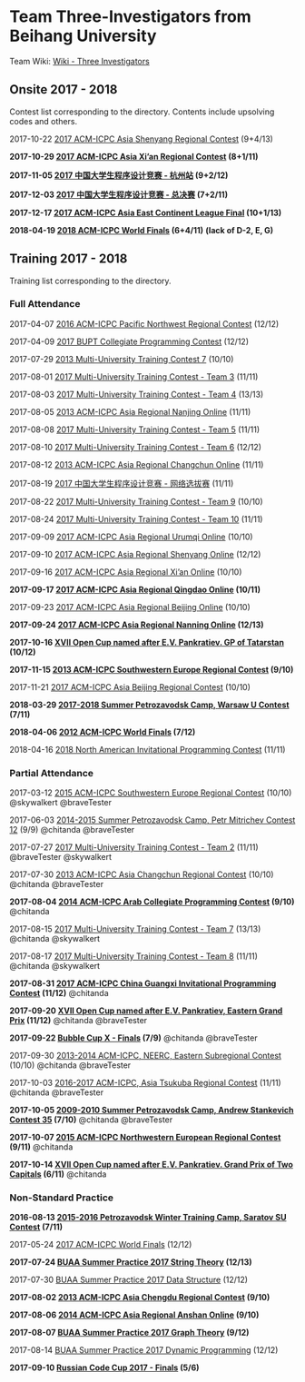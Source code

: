 # Team Three-Investigators from Beihang University

Team Wiki: [Wiki - Three Investigators](https://wiki-three-investigators.icpc-camp.org)

## Onsite 2017 - 2018

Contest list corresponding to the directory. Contents include upsolving codes and others.

2017-10-22 [2017 ACM-ICPC Asia Shenyang Regional Contest](https://wiki-three-investigators.icpc-camp.org/2017%20ACM-ICPC%20Asia%20Shenyang%20Regional%20Contest) (9+4/13)

**2017-10-29 [2017 ACM-ICPC Asia Xi’an Regional Contest](https://wiki-three-investigators.icpc-camp.org/2017%20ACM-ICPC%20Asia%20Xi%e2%80%99an%20Regional%20Contest) (8+1/11)**

**2017-11-05 [2017 中国大学生程序设计竞赛 - 杭州站](https://wiki-three-investigators.icpc-camp.org/2017%20%e4%b8%ad%e5%9b%bd%e5%a4%a7%e5%ad%a6%e7%94%9f%e7%a8%8b%e5%ba%8f%e8%ae%be%e8%ae%a1%e7%ab%9e%e8%b5%9b%20-%20%e6%9d%ad%e5%b7%9e%e7%ab%99) (9+2/12)** 

**2017-12-03 [2017 中国大学生程序设计竞赛 - 总决赛](https://wiki-three-investigators.icpc-camp.org/2017%20%e4%b8%ad%e5%9b%bd%e5%a4%a7%e5%ad%a6%e7%94%9f%e7%a8%8b%e5%ba%8f%e8%ae%be%e8%ae%a1%e7%ab%9e%e8%b5%9b%20-%20%e6%80%bb%e5%86%b3%e8%b5%9b) (7+2/11)**

**2017-12-17 [2017 ACM-ICPC Asia East Continent League Final](https://wiki-three-investigators.icpc-camp.org/2017%20ACM-ICPC%20Asia%20East%20Continent%20League%20Final) (10+1/13)**

**2018-04-19 [2018 ACM-ICPC World Finals](https://wiki-three-investigators.icpc-camp.org/2018%20ACM-ICPC%20World%20Finals) (6+4/11)** **(lack of D-2, E, G)**

## Training 2017 - 2018

Training list corresponding to the directory.

### Full Attendance

2017-04-07 [2016 ACM-ICPC Pacific Northwest Regional Contest](https://wiki-three-investigators.icpc-camp.org/2016%20ACM-ICPC%20Pacific%20Northwest%20Regional%20Contest) (12/12)

2017-04-09 [2017 BUPT Collegiate Programming Contest](https://wiki-three-investigators.icpc-camp.org/2017%20BUPT%20Collegiate%20Programming%20Contest) (12/12)

2017-07-29 [2013 Multi-University Training Contest 7](https://wiki-three-investigators.icpc-camp.org/2013%20Multi-University%20Training%20Contest%207) (10/10)

2017-08-01 [2017 Multi-University Training Contest - Team 3](https://wiki-three-investigators.icpc-camp.org/2017%20Multi-University%20Training%20Contest%20-%20Team%203) (11/11)

2017-08-03 [2017 Multi-University Training Contest - Team 4](https://wiki-three-investigators.icpc-camp.org/2017%20Multi-University%20Training%20Contest%20-%20Team%204) (13/13)

2017-08-05 [2013 ACM-ICPC Asia Regional Nanjing Online](https://wiki-three-investigators.icpc-camp.org/2013%20ACM-ICPC%20Asia%20Regional%20Nanjing%20Online) (11/11)

2017-08-08 [2017 Multi-University Training Contest - Team 5](https://wiki-three-investigators.icpc-camp.org/2017%20Multi-University%20Training%20Contest%20-%20Team%205) (11/11) 

2017-08-10 [2017 Multi-University Training Contest - Team 6](https://wiki-three-investigators.icpc-camp.org/2017%20Multi-University%20Training%20Contest%20-%20Team%206) (12/12) 

2017-08-12 [2013 ACM-ICPC Asia Regional Changchun Online](https://wiki-three-investigators.icpc-camp.org/2013%20ACM-ICPC%20Asia%20Regional%20Changchun%20Online) (11/11)

2017-08-19 [2017 中国大学生程序设计竞赛 - 网络选拔赛](https://wiki-three-investigators.icpc-camp.org/2017%20%e4%b8%ad%e5%9b%bd%e5%a4%a7%e5%ad%a6%e7%94%9f%e7%a8%8b%e5%ba%8f%e8%ae%be%e8%ae%a1%e7%ab%9e%e8%b5%9b%20-%20%e7%bd%91%e7%bb%9c%e9%80%89%e6%8b%94%e8%b5%9b) (11/11)

2017-08-22 [2017 Multi-University Training Contest - Team 9](https://wiki-three-investigators.icpc-camp.org/2017%20Multi-University%20Training%20Contest%20-%20Team%209) (10/10) 

2017-08-24 [2017 Multi-University Training Contest - Team 10](https://wiki-three-investigators.icpc-camp.org/2017%20Multi-University%20Training%20Contest%20-%20Team%2010) (11/11)

2017-09-09 [2017 ACM-ICPC Asia Regional Urumqi Online](https://wiki-three-investigators.icpc-camp.org/2017%20ACM-ICPC%20Asia%20Regional%20Urumqi%20Online) (10/10)

2017-09-10 [2017 ACM-ICPC Asia Regional Shenyang Online](https://wiki-three-investigators.icpc-camp.org/2017%20ACM-ICPC%20Asia%20Regional%20Shenyang%20Online) (12/12)

2017-09-16 [2017 ACM-ICPC Asia Regional Xi’an Online](https://wiki-three-investigators.icpc-camp.org/2017%20ACM-ICPC%20Asia%20Regional%20Xi%e2%80%99an%20Online) (10/10)

**2017-09-17 [2017 ACM-ICPC Asia Regional Qingdao Online](https://wiki-three-investigators.icpc-camp.org/2017%20ACM-ICPC%20Asia%20Regional%20Qingdao%20Online) (10/11)**

2017-09-23 [2017 ACM-ICPC Asia Regional Beijing Online](https://wiki-three-investigators.icpc-camp.org/2017%20ACM-ICPC%20Asia%20Regional%20Beijing%20Online) (10/10)

**2017-09-24 [2017 ACM-ICPC Asia Regional Nanning Online](https://wiki-three-investigators.icpc-camp.org/2017%20ACM-ICPC%20Asia%20Regional%20Nanning%20Online) (12/13)**

**2017-10-16 [XVII Open Cup named after E.V. Pankratiev. GP of Tatarstan](https://wiki-three-investigators.icpc-camp.org/XVII%20Open%20Cup%20named%20after%20E.V.%20Pankratiev.%20GP%20of%20Tatarstan) (10/12)**

**2017-11-15 [2013 ACM-ICPC Southwestern Europe Regional Contest](https://wiki-three-investigators.icpc-camp.org/2013%20ACM-ICPC%20Southwestern%20Europe%20Regional%20Contest) (9/10)**

2017-11-21 [2017 ACM-ICPC Asia Beijing Regional Contest](https://wiki-three-investigators.icpc-camp.org/2017%20ACM-ICPC%20Asia%20Beijing%20Regional%20Contest) (10/10)

**2018-03-29 [2017-2018 Summer Petrozavodsk Camp, Warsaw U Contest](https://wiki-three-investigators.icpc-camp.org/2017-2018%20Summer%20Petrozavodsk%20Camp,%20Warsaw%20U%20Contest) (7/11)**

**2018-04-06 [2012 ACM-ICPC World Finals](https://wiki-three-investigators.icpc-camp.org/2012%20ACM-ICPC%20World%20Finals) (7/12)**

2018-04-16 [2018 North American Invitational Programming Contest](https://wiki-three-investigators.icpc.camp/2018%20North%20American%20Invitational%20Programming%20Contest) (11/11)

### Partial Attendance

2017-03-12 [2015 ACM-ICPC Southwestern Europe Regional Contest](https://wiki-three-investigators.icpc-camp.org/2015%20ACM-ICPC%20Southwestern%20Europe%20Regional%20Contest) (10/10) @skywalkert @braveTester

2017-06-03 [2014-2015 Summer Petrozavodsk Camp, Petr Mitrichev Contest 12](https://wiki-three-investigators.icpc-camp.org/2014-2015%20Summer%20Petrozavodsk%20Camp,%20Petr%20Mitrichev%20Contest%2012) (9/9) @chitanda @braveTester

2017-07-27 [2017 Multi-University Training Contest - Team 2](https://wiki-three-investigators.icpc-camp.org/2017%20Multi-University%20Training%20Contest%20-%20Team%202) (11/11) @braveTester @skywalkert 

2017-07-30 [2013 ACM-ICPC Asia Changchun Regional Contest](https://wiki-three-investigators.icpc-camp.org/2013%20ACM-ICPC%20Asia%20Changchun%20Regional%20Contest) (10/10) @chitanda @braveTester

**2017-08-04 [2014 ACM-ICPC Arab Collegiate Programming Contest](https://wiki-three-investigators.icpc-camp.org/2014%20ACM-ICPC%20Arab%20Collegiate%20Programming%20Contest) (9/10)** @chitanda

2017-08-15 [2017 Multi-University Training Contest - Team 7](https://wiki-three-investigators.icpc-camp.org/2017%20Multi-University%20Training%20Contest%20-%20Team%207) (13/13) @chitanda @skywalkert

2017-08-17 [2017 Multi-University Training Contest - Team 8](https://wiki-three-investigators.icpc-camp.org/2017%20Multi-University%20Training%20Contest%20-%20Team%208) (11/11) @chitanda @skywalkert

**2017-08-31 [2017 ACM-ICPC China Guangxi Invitational Programming Contest](https://wiki-three-investigators.icpc-camp.org/2017%20ACM-ICPC%20China%20Guangxi%20Invitational%20Programming%20Contest) (11/12)** @chitanda

**2017-09-20 [XVII Open Cup named after E.V. Pankratiev, Eastern Grand Prix](https://wiki-three-investigators.icpc-camp.org/XVII%20Open%20Cup%20named%20after%20E.V.%20Pankratiev,%20Eastern%20Grand%20Prix) (11/12)** @chitanda @braveTester

**2017-09-22 [Bubble Cup X - Finals](https://wiki-three-investigators.icpc-camp.org/Bubble%20Cup%20X%20-%20Finals) (7/9)** @chitanda @braveTester

2017-09-30 [2013-2014 ACM-ICPC, NEERC, Eastern Subregional Contest](https://wiki-three-investigators.icpc-camp.org/2013-2014%20ACM-ICPC,%20NEERC,%20Eastern%20Subregional%20Contest) (10/10) @chitanda @braveTester

2017-10-03 [2016-2017 ACM-ICPC, Asia Tsukuba Regional Contest](https://wiki-three-investigators.icpc-camp.org/2016-2017%20ACM-ICPC,%20Asia%20Tsukuba%20Regional%20Contest) (11/11) @chitanda @braveTester

**2017-10-05 [2009-2010 Summer Petrozavodsk Camp, Andrew Stankevich Contest 35](https://wiki-three-investigators.icpc-camp.org/2009-2010%20Summer%20Petrozavodsk%20Camp,%20Andrew%20Stankevich%20Contest%2035) (7/10)** @chitanda @braveTester

**2017-10-07 [2015 ACM-ICPC Northwestern European Regional Contest](https://wiki-three-investigators.icpc-camp.org/2015%20ACM-ICPC%20Northwestern%20European%20Regional%20Contest) (9/11)** @chitanda

**2017-10-14 [XVII Open Cup named after E.V. Pankratiev. Grand Prix of Two Capitals](https://wiki-three-investigators.icpc-camp.org/XVII%20Open%20Cup%20named%20after%20E.V.%20Pankratiev.%20Grand%20Prix%20of%20Two%20Capitals) (6/11)** @chitanda

### Non-Standard Practice

**2016-08-13 [2015-2016 Petrozavodsk Winter Training Camp, Saratov SU Contest](https://wiki-three-investigators.icpc-camp.org/2015-2016%20Petrozavodsk%20Winter%20Training%20Camp,%20Saratov%20SU%20Contest) (7/11)**

2017-05-24 [2017 ACM-ICPC World Finals](https://wiki-three-investigators.icpc-camp.org/2017%20ACM-ICPC%20World%20Finals) (12/12)

**2017-07-24 [BUAA Summer Practice 2017 String Theory](https://wiki-three-investigators.icpc-camp.org/BUAA%20Summer%20Practice%202017%20String%20Theory) (12/13)**

2017-07-30 [BUAA Summer Practice 2017 Data Structure](https://wiki-three-investigators.icpc-camp.org/BUAA%20Summer%20Practice%202017%20Data%20Structure) (12/12)

**2017-08-02 [2013 ACM-ICPC Asia Chengdu Regional Contest](https://wiki-three-investigators.icpc-camp.org/2013%20ACM-ICPC%20Asia%20Chengdu%20Regional%20Contest) (9/10)**

**2017-08-06 [2014 ACM-ICPC Asia Regional Anshan Online](https://wiki-three-investigators.icpc-camp.org/2014%20ACM-ICPC%20Asia%20Regional%20Anshan%20Online) (9/10)**

**2017-08-07 [BUAA Summer Practice 2017 Graph Theory](https://wiki-three-investigators.icpc-camp.org/BUAA%20Summer%20Practice%202017%20Graph%20Theory) (9/12)**

2017-08-14 [BUAA Summer Practice 2017 Dynamic Programming](https://wiki-three-investigators.icpc-camp.org/BUAA%20Summer%20Practice%202017%20Dynamic%20Programming) (12/12)

**2017-09-10 [Russian Code Cup 2017 - Finals](https://wiki-three-investigators.icpc-camp.org/Russian%20Code%20Cup%202017%20-%20Finals) (5/6)**
